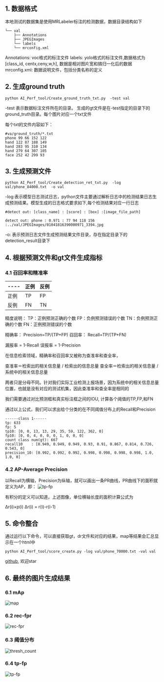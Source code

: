 
## 1. 数据格式
本地测试的数据集是使用MRLabeler标注的检测数据，数据目录结构如下
```
└── val
    ├── Annotations
    ├── JPEGImages
    └── labels
    └── mrconfig.xml

```

Annotations: voc格式的标注文件
labels: yolo格式的标注文件,数据格式为[class_id, centx,ceny,w,h], 数据是相对图片宽和搞归一化后的数据
mrconfig.xml: 数据说明文件，包括分类名称的定义

## 2. 生成ground truth
```
python AI_Perf_tool/Create_ground_truth_txt.py  -test val

```
-test 表示数据标注文件所在的目录。 生成的gt文件是在-test指定的目录下的ground_truth目录。每个图片对应一个txt文件

每个txt的文件内容如下：
```
#va/ground_truth/*.txt
phone 99 66 152 122
hand 122 87 188 149
hand 283 95 310 134
hand 279 64 307 105
face 252 42 299 93
```

## 3. 生成预测文件

```
python AI_Perf_tool/Create_detection_ret_txt.py  -log val/phone_84000.txt  -o val

```

-log:表示模型日志测试日志，python文件主要通过解析日志中的检测结果日志生成预测结果。模型生成的日志格式要求如下,每个检测结果对应一行日志
```
#detect out: [class_name] : [score] : [box] :[image_file_path]

detect out: phone : 0.971 : 77 94 118 156 :../val/JPEGImages/01041816390000971_3394.jpg

```

-o: 表示预测日志文件生成预测结果文件目录，存在指定目录下的detection_result目录下


## 4. 根据预测文件和gt文件生成指标
### 4.1 召回率和精准率

|---- |  正例   | 反例  |
|---- |  ----  | ----  |
|正例 | TP      | FP |
|反例 | FN      | TN |

精度说明：
TP：正例预测正确的个数
FP：负例预测错误的个数
TN：负例预测正确的个数
FN：正例预测错误的个数

精确率：
Precision=TP/(TP+FP)
召回率：
Recall=TP/(TP+FN)

漏报率 = 1-Recall
误报率 = 1-Precision

在信息检索领域，精确率和召回率又被称为查准率和查全率，

查准率＝检索出的相关信息量 / 检索出的信息总量
查全率＝检索出的相关信息量 / 系统中的相关信息总量



两者只是分母不同。针对我们实际工业检测上报场景，因为系统中的相关信息总量位置，也就是没有对应的测试机集，因此查准率和查全率是相同的

我们需要通过对比预测框和真实标注框之间的IOU, 计算各个阈值的TP,FP,和FN

通过以上公式，我们可以求出给个分类的在不同阈值分布上的Recall和Precision

```
------class 1------
tp: 633
fp: 5
tp10: [0, 0, 13, 13, 29, 35, 59, 122, 362, 0]
fp10: [0, 0, 4, 0, 0, 0, 1, 0, 0, 0]
count class num(gt): 667
recall10    : [0.949, 0.949, 0.949, 0.93, 0.91, 0.867, 0.814, 0.726, 0.543, 0]
precision_10: [0.992, 0.992, 0.992, 0.998, 0.998, 0.998, 0.998, 1.0, 1.0, 0]

```

### 4.2 AP-Average Precision
以Recall为横轴，Precision为纵轴，就可以画出一条PR曲线，PR曲线下的面积就定义为AP，即：
![tp-fp](https://img-blog.csdnimg.cn/1da760feb12040a5ba4a9143b2fa59d6.jpg?x-oss-process=image/watermark,type_ZHJvaWRzYW5zZmFsbGJhY2s,shadow_50,text_Q1NETiBA5Y-k6aOO5a2Q,size_20,color_FFFFFF,t_70,g_se,x_16)


有积分的定义可以知道，上述图像，单位横轴长度的面积计算公式为

Δr(i)×p(i)
Δr(i) = r(i)-r(i-1)



## 5. 命令整合
通过运行以下命令，可以直接获取gt，dr文件和对应的结果，map等结果会汇总显示在一个html中
```
python AI_Perf_tool/score_create.py -log val/phone_70000.txt -val val
```
[github](https://github.com/jdf-eng/detected_test_tool.git), 欢迎star

## 6. 最终的图片生成结果
### 6.1 mAp
![map](https://img-blog.csdnimg.cn/fdefca40649a49c985a9ec1439ebb7f9.png?x-oss-process=image/watermark,type_ZHJvaWRzYW5zZmFsbGJhY2s,shadow_50,text_Q1NETiBA5Y-k6aOO5a2Q,size_20,color_FFFFFF,t_70,g_se,x_16)

### 6.2 rec-fpr

![rec-fpr](https://img-blog.csdnimg.cn/46cd3b79a5d94cb995ef5a0584218b0c.png?x-oss-process=image/watermark,type_ZHJvaWRzYW5zZmFsbGJhY2s,shadow_50,text_Q1NETiBA5Y-k6aOO5a2Q,size_20,color_FFFFFF,t_70,g_se,x_16)

### 6.3 阈值分布
![thresh_count](https://img-blog.csdnimg.cn/3e294f86b58c4461be84095c5d476114.png?x-oss-process=image/watermark,type_ZHJvaWRzYW5zZmFsbGJhY2s,shadow_50,text_Q1NETiBA5Y-k6aOO5a2Q,size_20,color_FFFFFF,t_70,g_se,x_16)

### 6.4 tp-fp
![tp-fp](https://img-blog.csdnimg.cn/49f7a087e97e4a16a19a1155effa119e.png?x-oss-process=image/watermark,type_ZHJvaWRzYW5zZmFsbGJhY2s,shadow_50,text_Q1NETiBA5Y-k6aOO5a2Q,size_20,color_FFFFFF,t_70,g_se,x_16)
